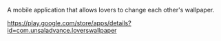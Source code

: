 A mobile application that allows lovers to change each other's wallpaper.

https://play.google.com/store/apps/details?id=com.unsaladvance.loverswallpaper
